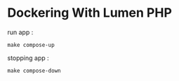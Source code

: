 # Dockering With Lumen PHP

run app :
```
make compose-up
```

stopping app :
```
make compose-down
```
